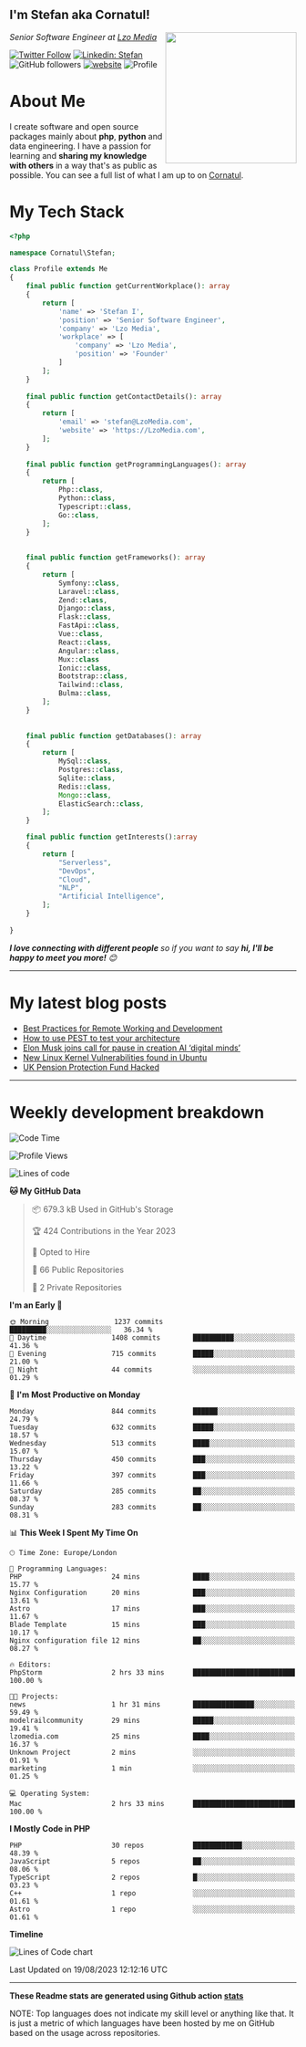 <h2>I'm Stefan aka Cornatul! </h2>
<img align='right' src="https://i.giphy.com/media/YePKU8cVoIF3afvi8s/giphy.webp" width="230">
<p><em>Senior Software Engineer at <a href="https:/lzomedia.com/">Lzo Media
</a>
</em></p>

[![Twitter Follow](https://img.shields.io/twitter/follow/cornatul?label=Follow)](https://twitter.com/intent/follow?screen_name=cornatul)
[![Linkedin: Stefan](https://img.shields.io/badge/cornatul-blue?style=flat-square&logo=Linkedin&logoColor=white&link=https://www.linkedin.com/in/cornatul/)](https://www.linkedin.com/in/cornatul/)
![GitHub followers](https://img.shields.io/github/followers/cornatul?label=Follow&style=social)
[![website](https://img.shields.io/badge/Website-46a2f1.svg?&style=flat-square&logo=Google-Chrome&logoColor=white&link=https://cornatul.com/)](https://cornatul.com/)
![Profile](https://visitor-badge.glitch.me/badge?page_id=cornatul.cornatul)



# About Me
I create software and open source packages mainly about **php**, **python** and data engineering. 
I have a passion for learning and **sharing my knowledge with others** in a way that's as public as possible. 
You can see a full list of what I am up to on [Cornatul](https://lzomedia.com).


# My Tech Stack

```php
<?php

namespace Cornatul\Stefan;

class Profile extends Me
{
    final public function getCurrentWorkplace(): array
    {
        return [
            'name' => 'Stefan I',
            'position' => 'Senior Software Engineer',
            'company' => 'Lzo Media',
            'workplace' => [
                'company' => 'Lzo Media',
                'position' => 'Founder'         
            ]
        ];
    }
    
    final public function getContactDetails(): array
    {
        return [
            'email' => 'stefan@LzoMedia.com',
            'website' => 'https://LzoMedia.com',
        ];
    }
    
    final public function getProgrammingLanguages(): array
    {
        return [
            Php::class,
            Python::class,
            Typescript::class,
            Go::class,
        ];
    }
    
    
    final public function getFrameworks(): array
    {
        return [
            Symfony::class,
            Laravel::class,
            Zend::class,
            Django::class,
            Flask::class,
            FastApi::class,
            Vue::class,
            React::class,
            Angular::class,
            Mux::class
            Ionic::class,
            Bootstrap::class,
            Tailwind::class,
            Bulma::class,
        ];
    }
    
    
    final public function getDatabases(): array
    {
        return [
            MySql::class,
            Postgres::class,
            Sqlite::class,
            Redis::class,
            Mongo::class,
            ElasticSearch::class,
        ];
    }

    final public function getInterests():array
    {
        return [
            "Serverless",
            "DevOps",
            "Cloud",
            "NLP",
            "Artificial Intelligence",
        ];
    }
   
}
```
 <em><b>I love connecting with different people</b> so if you want to say <b>hi, I'll be happy to meet you more!</b> 😊</em>

---
# My latest blog posts
<!-- BLOG-POST-LIST:START -->
- [Best Practices for Remote Working and Development](https://lzomedia.com/best-practices-for-remote-working-and-development/)
- [How to use PEST to test your architecture](https://lzomedia.com/how-to-use-pest-to-test-your-architecture/)
- [Elon Musk joins call for pause in creation  AI ‘digital minds’](https://lzomedia.com/elon-musk-joins-call-for-pause-in-creation-ai-digital-minds/)
- [New Linux Kernel Vulnerabilities found in Ubuntu](https://lzomedia.com/linux-kernel-vulnerabilities-in-ubuntu/)
- [UK Pension Protection Fund Hacked](https://lzomedia.com/uk-pension-protection-fund-hacked/)
<!-- BLOG-POST-LIST:END -->

---
# Weekly development breakdown
<!--START_SECTION:waka-->
![Code Time](http://img.shields.io/badge/Code%20Time-243%20hrs%2022%20mins-blue)

![Profile Views](http://img.shields.io/badge/Profile%20Views-0-blue)

![Lines of code](https://img.shields.io/badge/From%20Hello%20World%20I%27ve%20Written-17.2%20million%20lines%20of%20code-blue)

**🐱 My GitHub Data** 

> 📦 679.3 kB Used in GitHub's Storage 
 > 
> 🏆 424 Contributions in the Year 2023
 > 
> 💼 Opted to Hire
 > 
> 📜 66 Public Repositories 
 > 
> 🔑 2 Private Repositories 
 > 
**I'm an Early 🐤** 

```text
🌞 Morning                1237 commits        █████████░░░░░░░░░░░░░░░░   36.34 % 
🌆 Daytime                1408 commits        ██████████░░░░░░░░░░░░░░░   41.36 % 
🌃 Evening                715 commits         █████░░░░░░░░░░░░░░░░░░░░   21.00 % 
🌙 Night                  44 commits          ░░░░░░░░░░░░░░░░░░░░░░░░░   01.29 % 
```
📅 **I'm Most Productive on Monday** 

```text
Monday                   844 commits         ██████░░░░░░░░░░░░░░░░░░░   24.79 % 
Tuesday                  632 commits         █████░░░░░░░░░░░░░░░░░░░░   18.57 % 
Wednesday                513 commits         ████░░░░░░░░░░░░░░░░░░░░░   15.07 % 
Thursday                 450 commits         ███░░░░░░░░░░░░░░░░░░░░░░   13.22 % 
Friday                   397 commits         ███░░░░░░░░░░░░░░░░░░░░░░   11.66 % 
Saturday                 285 commits         ██░░░░░░░░░░░░░░░░░░░░░░░   08.37 % 
Sunday                   283 commits         ██░░░░░░░░░░░░░░░░░░░░░░░   08.31 % 
```


📊 **This Week I Spent My Time On** 

```text
🕑︎ Time Zone: Europe/London

💬 Programming Languages: 
PHP                      24 mins             ████░░░░░░░░░░░░░░░░░░░░░   15.77 % 
Nginx Configuration      20 mins             ███░░░░░░░░░░░░░░░░░░░░░░   13.61 % 
Astro                    17 mins             ███░░░░░░░░░░░░░░░░░░░░░░   11.67 % 
Blade Template           15 mins             ███░░░░░░░░░░░░░░░░░░░░░░   10.17 % 
Nginx configuration file 12 mins             ██░░░░░░░░░░░░░░░░░░░░░░░   08.27 % 

🔥 Editors: 
PhpStorm                 2 hrs 33 mins       █████████████████████████   100.00 % 

🐱‍💻 Projects: 
news                     1 hr 31 mins        ███████████████░░░░░░░░░░   59.49 % 
modelrailcommunity       29 mins             █████░░░░░░░░░░░░░░░░░░░░   19.41 % 
lzomedia.com             25 mins             ████░░░░░░░░░░░░░░░░░░░░░   16.37 % 
Unknown Project          2 mins              ░░░░░░░░░░░░░░░░░░░░░░░░░   01.91 % 
marketing                1 min               ░░░░░░░░░░░░░░░░░░░░░░░░░   01.25 % 

💻 Operating System: 
Mac                      2 hrs 33 mins       █████████████████████████   100.00 % 
```

**I Mostly Code in PHP** 

```text
PHP                      30 repos            ████████████░░░░░░░░░░░░░   48.39 % 
JavaScript               5 repos             ██░░░░░░░░░░░░░░░░░░░░░░░   08.06 % 
TypeScript               2 repos             █░░░░░░░░░░░░░░░░░░░░░░░░   03.23 % 
C++                      1 repo              ░░░░░░░░░░░░░░░░░░░░░░░░░   01.61 % 
Astro                    1 repo              ░░░░░░░░░░░░░░░░░░░░░░░░░   01.61 % 
```



**Timeline**

![Lines of Code chart](https://raw.githubusercontent.com/Cornatul/Cornatul/master/assets/bar_graph.png)


 Last Updated on 19/08/2023 12:12:16 UTC
<!--END_SECTION:waka-->


---


**These Readme stats are generated using Github action [stats](https://github.com/cornatul/stats)**

NOTE: Top languages does not indicate my skill level or anything like that. 
It is just a metric of which languages have been hosted by me on GitHub based on the usage across repositories. 
